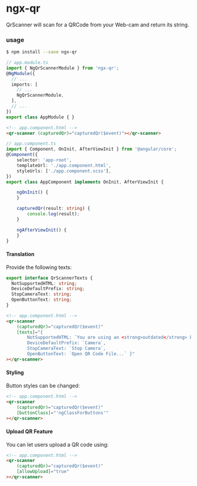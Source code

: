 # ngx-qr
QrScanner will scan for a QRCode from your Web-cam and return its string.

### usage
```bash
$ npm install --save ngx-qr
```

```typescript
// app.module.ts
import { NgQrScannerModule } from 'ngx-qr';
@NgModule({
  // ...
  imports: [
    // ...
    NgQrScannerModule,
  ],
  // ...
})
export class AppModule { }
```

```html
<!-- app.component.html -->
<qr-scanner (capturedQr)="capturedQr($event)"></qr-scanner>

```

```typescript
// app.component.ts
import { Component, OnInit, AfterViewInit } from '@angular/core';
@Component({
    selector: 'app-root',
    templateUrl: './app.component.html',
    styleUrls: ['./app.component.scss'],
})
export class AppComponent implements OnInit, AfterViewInit {

    ngOnInit() {
    }

    capturedQr(result: string) {
        console.log(result);
    }

    ngAfterViewInit() {
    }
}

```

#### Translation

Provide the following texts:

```ts
export interface QrScannerTexts {
  NotSupportedHTML: string;
  DeviceDefaultPrefix: string;
  StopCameraText: string;
  OpenButtonText: string;
}
```

```html
<!-- app.component.html -->
<qr-scanner 
    (capturedQr)="capturedQr($event)"
    [texts]="{
        NotSupportedHTML: `You are using an <strong>outdated</strong> browser.`,
        DeviceDefaultPrefix: `Camera`,
        StopCameraText: `Stop Camera`,
        OpenButtonText: `Open QR Code File...` }"    
></qr-scanner>

```

#### Styling

Button styles can be changed:

```html
<!-- app.component.html -->
<qr-scanner 
    (capturedQr)="capturedQr($event)"
    [buttonClass]="'ngClassForButtons'"    
></qr-scanner>

```
#### Upload QR Feature

You can let users upload a QR code using:

```html
<!-- app.component.html -->
<qr-scanner 
    (capturedQr)="capturedQr($event)"
    [allowUpload]="true"
></qr-scanner>

```
